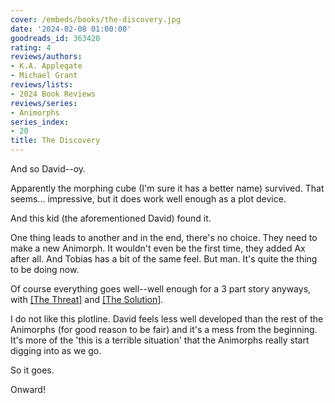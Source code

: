 ```yaml
---
cover: /embeds/books/the-discovery.jpg
date: '2024-02-08 01:00:00'
goodreads_id: 363420
rating: 4
reviews/authors:
- K.A. Applegate
- Michael Grant
reviews/lists:
- 2024 Book Reviews
reviews/series:
- Animorphs
series_index:
- 20
title: The Discovery
---
```

And so David--oy.

Apparently the morphing cube (I'm sure it has a better name) survived. That seems... impressive, but it does work well enough as a plot device. 

And this kid (the aforementioned David) found it. 

One thing leads to another and in the end, there's no choice. They need to make a new Animorph. It wouldn't even be the first time, they added Ax after all. And Tobias has a bit of the same feel. But man. It's quite the thing to be doing now. 

Of course everything goes well--well enough for a 3 part story anyways, with [[The Threat]]() and [[The Solution]](). 

I do not like this plotline. David feels less well developed than the rest of the Animorphs (for good reason to be fair) and it's a mess from the beginning. It's more of the 'this is a terrible situation' that the Animorphs really start digging into as we go. 

So it goes. 

Onward!

<!--more-->